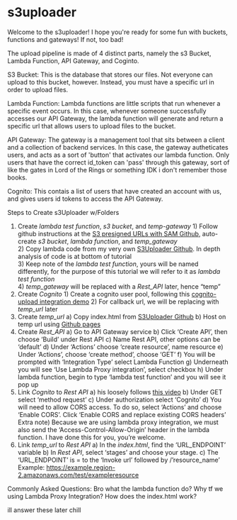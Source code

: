 # s3uploader
Welcome to the s3uploader! I hope you're ready for some fun with buckets, functions and gateways! If not, too bad! 

The upload pipeline is made of 4 distinct parts, namely the s3 Bucket, Lambda Function, API Gateway, and Coginto.

S3 Bucket: This is the database that stores our files. Not everyone can upload to this bucket, however. Instead, you must have a specific url in order to upload files.

Lambda Function: Lambda functions are little scripts that run whenever a specific event occurs. In this case, whenever someone successfully accesses our API Gateway, the lambda function will generate and return a specific url that allows users to upload files to the bucket. 

API Gateway: The gateway is a management tool that sits between a client and a collection of backend services. In this case, the gateway autheticates users, and acts as a sort of 'button' that activates our lambda function. Only users that have the correct id_token can 'pass' through this gateway, sort of like the gates in Lord of the Rings or something IDK i don't remember those books.

Cognito: This contais a list of users that have created an account with us, and gives users id tokens to access the API Gateway. 


Steps to Create s3Uploader w/Folders
1) Create *lambda test function*, *s3 bucket*, and *temp-gateway*
        1) Follow github instructions at the [S3 presigned URLs with SAM Github](https://github.com/aws-samples/amazon-s3-presigned-urls-aws-sam), auto-create *s3 bucket*, *lambda function*, and *temp_gateway*  
        2) Copy lambda code from my very own [S3Uploader Github](https://github.com/SamuelTWu/s3uploader). In depth analysis of code is at bottom of tutorial  
        3) Keep note of the *lambda test function*, yours will be named differently, for the purpose of this tutorial we will refer to it as *lambda test function*  
        4) *temp_gateway* will be replaced with a *Rest_API* later, hence “temp”  
2) Create *Cognito*
        1) Create a cognito user pool, following this [cognito-upload integration demo](https://www.youtube.com/watch?v=o7OHogUcRmI)
        2) For callback url, we will be replacing with *temp_url* later
3) Create *temp_url*
        a) Copy index.html from [S3Uploader Github](https://github.com/SamuelTWu/s3uploader)
        b) Host on temp url using [Github pages](https://www.youtube.com/watch?v=8hrJ4oN1u_8)
4) Create *Rest_API*
        a) Go to API Gateway service
        b) Click ‘Create API’, then choose ‘Build’ under Rest API
        c) Name Rest API, other options can be ‘default’
        d) Under ‘Actions’ choose ‘create resource’, name resource
        e) Under ‘Actions’, choose ‘create method’, choose ‘GET’
        f) You will be prompted with ‘Integration Type’ select Lambda Function
        g) Underneath you will see ‘Use Lambda Proxy integration’, select checkbox
        h) Under lambda function, begin to type ‘lambda test function’ and you will see it pop up
5) Link *Cognito* to *Rest API*
          a) his loosely follows [this video](https://www.youtube.com/watch?v=oFSU6rhFETk)
          b) Under GET select ‘method request’
          c) Under authorization select ‘Cognito’
          d) You will need to allow CORS access. To do so, select ‘Actions’ and choose ‘Enable CORS’. Click ‘Enable CORS and replace existing CORS headers’
          Extra note) Because we are using lambda proxy integration, we must also send the ‘Access-Control-Allow-Origin’ header in the lambda function. I have done this for you, you’re welcome.
6) Link *temp_url* to *Rest API*
        a) In the *index.html*, find the ‘URL_ENDPOINT’ variable
        b) In *Rest API*, select ‘stages’ and choose your stage. 
        c) The ‘URL_ENDPOINT’ is = to the ‘Invoke url’ followed by /’resource_name’
           Example: https://example.region-2.amazonaws.com/test/exampleresource


Commonly Asked Questions:
Bro what the lambda function do?
Why tf we using Lambda Proxy Integration?
How does the index.html work?

ill answer these later chill

